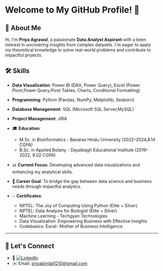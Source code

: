 # Welcome to My GitHub Profile! 👋  


## 🌟 About Me  

Hi, I'm **Priya Agrawal**, a passionate **Data Analyst Aspirant** with a keen interest in uncovering insights from complex datasets. I'm eager to apply my theoretical knowledge to solve real-world problems and contribute to impactful projects.  


## 🛠️ Skills  
- **Data Visualization**: Power BI (DAX, Power Query), Excel (Power Pivot,Power Query,Pivot Tables, Charts, Conditional Formatting)  
- **Programming**: Python (Pandas, NumPy, Matplotlib, Seaborn)  
- **Database Management**: SQL (Microsoft SQL Server,MySQL)  
- **Project Management**: JIRA 


- 🎓 **Education**:
  - M.Sc. in Bioinformatics - Banaras Hindu University (2022–2024,8.14 CGPA)
  - B.Sc. in Applied Botany - Dayalbagh Educational Institute (2019–2022, 9.02 CGPA)
    
    
- 📊 **Current Focus**: Developing advanced data visualizations and enhancing my analytical skills.

  
- 🎯 **Career Goal**:
  To bridge the gap between data science and business needs through impactful analytics.
  
  
- 💡 **Certificates**:
  - NPTEL: The Joy of Computing Using Python (Elite + Silver)
  - NPTEL: Data Analysis for Biologist (Elite + Silver)
  - Machine Learning - Techgyan Technologies
  - Data Visualization: Empowering Business with Effective Insights
  - Codebasics: Excel- Mother of Business Intelligence  

---

## 🤝 Let's Connect    
- 🔗 [![LinkedIn](https://img.shields.io/badge/-LinkedIn-blue?logo=LinkedIn&logoColor=white)](https://linkedin.com/in/priya-agrawall)  
- ✉️ Email: priyabindal1210@gmail.com  
